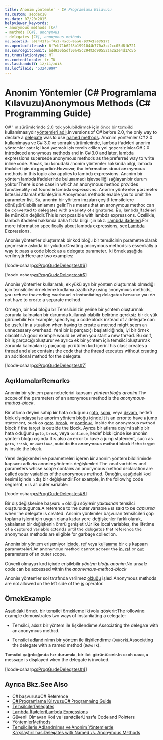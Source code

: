 ```yaml
---
title: Anonim yöntemler - C# Programlama Kılavuzu
ms.custom: seodec18
ms.date: 07/20/2015
helpviewer_keywords:
- anonymous methods [C#]
- methods [C#], anonymous
- delegates [C#], anonymous methods
ms.assetid: a62441fa-f0a3-4acb-9aa6-93762a635275
ms.openlocfilehash: 6f7eb71b6208b1991044b770a3c42cc05d8fb721
ms.sourcegitcommit: bdd930b5df20a45c29483d905526a2a3e4d17c5b
ms.translationtype: MT
ms.contentlocale: tr-TR
ms.lasthandoff: 12/11/2018
ms.locfileid: "53243990"
---
```

# <a name="anonymous-methods-c-programming-guide"></a><span data-ttu-id="ac9ad-102">Anonim Yöntemler (C# Programlama Kılavuzu)</span><span class="sxs-lookup"><span data-stu-id="ac9ad-102">Anonymous Methods (C# Programming Guide)</span></span>
<span data-ttu-id="ac9ad-103">C# ' ın sürümlerinde 2.0, tek yolu bildirmek için önce bir [temsilci](../../../csharp/language-reference/keywords/delegate.md) kullanılmasıydır [yöntemleri adlı](../../../csharp/programming-guide/delegates/delegates-with-named-vs-anonymous-methods.md).</span><span class="sxs-lookup"><span data-stu-id="ac9ad-103">In versions of C# before 2.0, the only way to declare a [delegate](../../../csharp/language-reference/keywords/delegate.md) was to use [named methods](../../../csharp/programming-guide/delegates/delegates-with-named-vs-anonymous-methods.md).</span></span> <span data-ttu-id="ac9ad-104">Anonim yöntemler C# 2.0 kullanılmaya ve C# 3.0 ve sonraki sürümlerinde, lambda ifadeleri anonim yöntemler satır içi kod yazmak için tercih edilen yol geçersiz kılar.</span><span class="sxs-lookup"><span data-stu-id="ac9ad-104">C# 2.0 introduced anonymous methods and in C# 3.0 and later, lambda expressions supersede anonymous methods as the preferred way to write inline code.</span></span> <span data-ttu-id="ac9ad-105">Ancak, bu konudaki anonim yöntemler hakkında bilgi, lambda ifadeleri için de geçerlidir.</span><span class="sxs-lookup"><span data-stu-id="ac9ad-105">However, the information about anonymous methods in this topic also applies to lambda expressions.</span></span> <span data-ttu-id="ac9ad-106">Anonim bir yöntem lambda ifadelerinde bulunamadı işlevselliği sağlayan bir durum yoktur.</span><span class="sxs-lookup"><span data-stu-id="ac9ad-106">There is one case in which an anonymous method provides functionality not found in lambda expressions.</span></span> <span data-ttu-id="ac9ad-107">Anonim yöntemler parametre listesini atlamak etkinleştirin.</span><span class="sxs-lookup"><span data-stu-id="ac9ad-107">Anonymous methods enable you to omit the parameter list.</span></span> <span data-ttu-id="ac9ad-108">Bu, anonim bir yöntem imzaları çeşitli temsilcilere dönüştürülebilir anlamına gelir.</span><span class="sxs-lookup"><span data-stu-id="ac9ad-108">This means that an anonymous method can be converted to delegates with a variety of signatures.</span></span> <span data-ttu-id="ac9ad-109">Bu, lambda ifadeleri ile mümkün değildir.</span><span class="sxs-lookup"><span data-stu-id="ac9ad-109">This is not possible with lambda expressions.</span></span> <span data-ttu-id="ac9ad-110">Özellikle, lambda ifadeleri hakkında daha fazla bilgi için bkz. [Lambda ifadeleri](../../../csharp/programming-guide/statements-expressions-operators/lambda-expressions.md).</span><span class="sxs-lookup"><span data-stu-id="ac9ad-110">For more information specifically about lambda expressions, see [Lambda Expressions](../../../csharp/programming-guide/statements-expressions-operators/lambda-expressions.md).</span></span>  
  
 <span data-ttu-id="ac9ad-111">Anonim yöntemler oluşturmak bir kod bloğu bir temsilcinin parametre olarak geçmesine aslında bir yoludur.</span><span class="sxs-lookup"><span data-stu-id="ac9ad-111">Creating anonymous methods is essentially a way to pass a code block as a delegate parameter.</span></span> <span data-ttu-id="ac9ad-112">İki örnek aşağıda verilmiştir:</span><span class="sxs-lookup"><span data-stu-id="ac9ad-112">Here are two examples:</span></span>  
  
 [!code-csharp[csProgGuideDelegates#6](../../../csharp/programming-guide/delegates/codesnippet/CSharp/anonymous-methods_1.cs)]  
  
 [!code-csharp[csProgGuideDelegates#5](../../../csharp/programming-guide/delegates/codesnippet/CSharp/anonymous-methods_2.cs)]  
  
 <span data-ttu-id="ac9ad-113">Anonim yöntemler kullanarak, ek yükü ayrı bir yöntem oluşturmak olmadığı için temsilciler örnekleme kodlama azaltın.</span><span class="sxs-lookup"><span data-stu-id="ac9ad-113">By using anonymous methods, you reduce the coding overhead in instantiating delegates because you do not have to create a separate method.</span></span>  
  
 <span data-ttu-id="ac9ad-114">Örneğin, bir kod bloğu bir Temsilcinizin yerine bir yöntem oluşturmak zorunda kalmadan bir durumda kullanışlı olabilir belirtme gereksiz bir ek yük görünebilir.</span><span class="sxs-lookup"><span data-stu-id="ac9ad-114">For example, specifying a code block instead of a delegate can be useful in a situation when having to create a method might seem an unnecessary overhead.</span></span> <span data-ttu-id="ac9ad-115">Yeni bir iş parçacığı başlatıldığında, iyi bir örnek olacaktır.</span><span class="sxs-lookup"><span data-stu-id="ac9ad-115">A good example would be when you start a new thread.</span></span> <span data-ttu-id="ac9ad-116">Bu sınıf, bir iş parçacığı oluşturur ve ayrıca ek bir yöntem için temsilci oluşturmak zorunda kalmadan iş parçacığı yürütülen kod içerir.</span><span class="sxs-lookup"><span data-stu-id="ac9ad-116">This class creates a thread and also contains the code that the thread executes without creating an additional method for the delegate.</span></span>  
  
 [!code-csharp[csProgGuideDelegates#7](../../../csharp/programming-guide/delegates/codesnippet/CSharp/anonymous-methods_3.cs)]  
  
## <a name="remarks"></a><span data-ttu-id="ac9ad-117">Açıklamalar</span><span class="sxs-lookup"><span data-stu-id="ac9ad-117">Remarks</span></span>  
 <span data-ttu-id="ac9ad-118">Anonim bir yöntem parametrelerini kapsamı *yöntem bloğu anonim*.</span><span class="sxs-lookup"><span data-stu-id="ac9ad-118">The scope of the parameters of an anonymous method is the *anonymous-method-block*.</span></span>  
  
 <span data-ttu-id="ac9ad-119">Bir atlama deyimi sahip bir hata olduğunu [goto](../../../csharp/language-reference/keywords/goto.md), [sonu](../../../csharp/language-reference/keywords/break.md), veya [devam](../../../csharp/language-reference/keywords/continue.md), hedefi blok dışındaysa ise anonim yöntem bloğu içinde.</span><span class="sxs-lookup"><span data-stu-id="ac9ad-119">It is an error to have a jump statement, such as [goto](../../../csharp/language-reference/keywords/goto.md), [break](../../../csharp/language-reference/keywords/break.md), or [continue](../../../csharp/language-reference/keywords/continue.md), inside the anonymous method block if the target is outside the block.</span></span> <span data-ttu-id="ac9ad-120">Ayrıca bir atlama deyimi sahip bir hata olduğunu `goto`, `break`, veya `continue`, hedef blok içinde ise anonim yöntem bloğu dışında.</span><span class="sxs-lookup"><span data-stu-id="ac9ad-120">It is also an error to have a jump statement, such as `goto`, `break`, or `continue`, outside the anonymous method block if the target is inside the block.</span></span>  
  
 <span data-ttu-id="ac9ad-121">Yerel değişkenleri ve parametreleri içeren bir anonim yöntem bildiriminde kapsamı adlı *dış* anonim yöntemin değişkenleri.</span><span class="sxs-lookup"><span data-stu-id="ac9ad-121">The local variables and parameters whose scope contains an anonymous method declaration are called *outer* variables of the anonymous method.</span></span> <span data-ttu-id="ac9ad-122">Örneğin, aşağıdaki kod kesimi içinde `n` dış bir değişkendir:</span><span class="sxs-lookup"><span data-stu-id="ac9ad-122">For example, in the following code segment, `n` is an outer variable:</span></span>  
  
 [!code-csharp[csProgGuideDelegates#8](../../../csharp/programming-guide/delegates/codesnippet/CSharp/anonymous-methods_4.cs)]  
  
 <span data-ttu-id="ac9ad-123">Bir dış değişkenine başvuru `n` olduğu söylenir *yakalanan* temsilci oluşturulduğunda.</span><span class="sxs-lookup"><span data-stu-id="ac9ad-123">A reference to the outer variable `n` is said to be *captured* when the delegate is created.</span></span> <span data-ttu-id="ac9ad-124">Anonim yöntemler başvuran temsilcileri çöp toplama işlemi için uygun olana kadar yerel değişkenler farklı olarak, yakalanan bir değişkenin ömrü genişletir.</span><span class="sxs-lookup"><span data-stu-id="ac9ad-124">Unlike local variables, the lifetime of a captured variable extends until the delegates that reference the anonymous methods are eligible for garbage collection.</span></span>  
  
 <span data-ttu-id="ac9ad-125">Anonim bir yöntem erişemiyor [içinde](../../../csharp/language-reference/keywords/in.md), [ref](../../../csharp/language-reference/keywords/ref.md) veya [kullanıma](../../../csharp/language-reference/keywords/out-parameter-modifier.md) bir dış kapsam parametreleri.</span><span class="sxs-lookup"><span data-stu-id="ac9ad-125">An anonymous method cannot access the [in](../../../csharp/language-reference/keywords/in.md), [ref](../../../csharp/language-reference/keywords/ref.md) or [out](../../../csharp/language-reference/keywords/out-parameter-modifier.md) parameters of an outer scope.</span></span>  
  
 <span data-ttu-id="ac9ad-126">Güvenli olmayan kod içinde erişilebilir *yöntem bloğu anonim*.</span><span class="sxs-lookup"><span data-stu-id="ac9ad-126">No unsafe code can be accessed within the *anonymous-method-block*.</span></span>  
  
 <span data-ttu-id="ac9ad-127">Anonim yöntemler sol tarafında verilmez [olduğu](../../../csharp/language-reference/keywords/is.md) işleci.</span><span class="sxs-lookup"><span data-stu-id="ac9ad-127">Anonymous methods are not allowed on the left side of the [is](../../../csharp/language-reference/keywords/is.md) operator.</span></span>  
  
## <a name="example"></a><span data-ttu-id="ac9ad-128">Örnek</span><span class="sxs-lookup"><span data-stu-id="ac9ad-128">Example</span></span>  
 <span data-ttu-id="ac9ad-129">Aşağıdaki örnek, bir temsilci örnekleme iki yolu gösterir:</span><span class="sxs-lookup"><span data-stu-id="ac9ad-129">The following example demonstrates two ways of instantiating a delegate:</span></span>  
  
-   <span data-ttu-id="ac9ad-130">Temsilci, adsız bir yöntem ile ilişkilendirme.</span><span class="sxs-lookup"><span data-stu-id="ac9ad-130">Associating the delegate with an anonymous method.</span></span>  
  
-   <span data-ttu-id="ac9ad-131">Temsilci adlandırılmış bir yöntem ile ilişkilendirme (`DoWork`).</span><span class="sxs-lookup"><span data-stu-id="ac9ad-131">Associating the delegate with a named method (`DoWork`).</span></span>  
  
 <span data-ttu-id="ac9ad-132">Temsilci çağrıldığında her durumda, bir ileti görüntülenir.</span><span class="sxs-lookup"><span data-stu-id="ac9ad-132">In each case, a message is displayed when the delegate is invoked.</span></span>  
  
 [!code-csharp[csProgGuideDelegates#4](../../../csharp/programming-guide/delegates/codesnippet/CSharp/anonymous-methods_5.cs)]  
  
## <a name="see-also"></a><span data-ttu-id="ac9ad-133">Ayrıca Bkz.</span><span class="sxs-lookup"><span data-stu-id="ac9ad-133">See Also</span></span>

- [<span data-ttu-id="ac9ad-134">C# başvurusu</span><span class="sxs-lookup"><span data-stu-id="ac9ad-134">C# Reference</span></span>](../../../csharp/language-reference/index.md)  
- [<span data-ttu-id="ac9ad-135">C# Programlama Kılavuzu</span><span class="sxs-lookup"><span data-stu-id="ac9ad-135">C# Programming Guide</span></span>](../../../csharp/programming-guide/index.md)  
- [<span data-ttu-id="ac9ad-136">Temsilciler</span><span class="sxs-lookup"><span data-stu-id="ac9ad-136">Delegates</span></span>](../../../csharp/programming-guide/delegates/index.md)  
- [<span data-ttu-id="ac9ad-137">Lambda İfadeleri</span><span class="sxs-lookup"><span data-stu-id="ac9ad-137">Lambda Expressions</span></span>](../../../csharp/programming-guide/statements-expressions-operators/lambda-expressions.md)  
- [<span data-ttu-id="ac9ad-138">Güvenli Olmayan Kod ve İşaretçiler</span><span class="sxs-lookup"><span data-stu-id="ac9ad-138">Unsafe Code and Pointers</span></span>](../../../csharp/programming-guide/unsafe-code-pointers/index.md)  
- [<span data-ttu-id="ac9ad-139">Yöntemler</span><span class="sxs-lookup"><span data-stu-id="ac9ad-139">Methods</span></span>](../../../csharp/programming-guide/classes-and-structs/methods.md)  
- [<span data-ttu-id="ac9ad-140">Temsilcilerin Adlandırılmış ve Anonim Yöntemlerde Karşılaştırılması</span><span class="sxs-lookup"><span data-stu-id="ac9ad-140">Delegates with Named vs. Anonymous Methods</span></span>](../../../csharp/programming-guide/delegates/delegates-with-named-vs-anonymous-methods.md)
